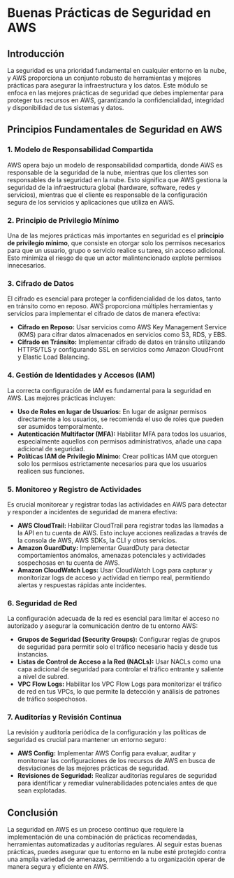 # Buenas Prácticas de Seguridad en AWS

## Introducción

La seguridad es una prioridad fundamental en cualquier entorno en la nube, y AWS proporciona un conjunto robusto de herramientas y mejores prácticas para asegurar la infraestructura y los datos. Este módulo se enfoca en las mejores prácticas de seguridad que debes implementar para proteger tus recursos en AWS, garantizando la confidencialidad, integridad y disponibilidad de tus sistemas y datos.

## Principios Fundamentales de Seguridad en AWS

### 1. **Modelo de Responsabilidad Compartida**

AWS opera bajo un modelo de responsabilidad compartida, donde AWS es responsable de la seguridad de la nube, mientras que los clientes son responsables de la seguridad en la nube. Esto significa que AWS gestiona la seguridad de la infraestructura global (hardware, software, redes y servicios), mientras que el cliente es responsable de la configuración segura de los servicios y aplicaciones que utiliza en AWS.

### 2. **Principio de Privilegio Mínimo**

Una de las mejores prácticas más importantes en seguridad es el **principio de privilegio mínimo**, que consiste en otorgar solo los permisos necesarios para que un usuario, grupo o servicio realice su tarea, sin acceso adicional. Esto minimiza el riesgo de que un actor malintencionado explote permisos innecesarios.

### 3. **Cifrado de Datos**

El cifrado es esencial para proteger la confidencialidad de los datos, tanto en tránsito como en reposo. AWS proporciona múltiples herramientas y servicios para implementar el cifrado de datos de manera efectiva:

- **Cifrado en Reposo:** Usar servicios como AWS Key Management Service (KMS) para cifrar datos almacenados en servicios como S3, RDS, y EBS.
- **Cifrado en Tránsito:** Implementar cifrado de datos en tránsito utilizando HTTPS/TLS y configurando SSL en servicios como Amazon CloudFront y Elastic Load Balancing.

### 4. **Gestión de Identidades y Accesos (IAM)**

La correcta configuración de IAM es fundamental para la seguridad en AWS. Las mejores prácticas incluyen:

- **Uso de Roles en lugar de Usuarios:** En lugar de asignar permisos directamente a los usuarios, se recomienda el uso de roles que pueden ser asumidos temporalmente.
- **Autenticación Multifactor (MFA):** Habilitar MFA para todos los usuarios, especialmente aquellos con permisos administrativos, añade una capa adicional de seguridad.
- **Políticas IAM de Privilegio Mínimo:** Crear políticas IAM que otorguen solo los permisos estrictamente necesarios para que los usuarios realicen sus funciones.

### 5. **Monitoreo y Registro de Actividades**

Es crucial monitorear y registrar todas las actividades en AWS para detectar y responder a incidentes de seguridad de manera efectiva:

- **AWS CloudTrail:** Habilitar CloudTrail para registrar todas las llamadas a la API en tu cuenta de AWS. Esto incluye acciones realizadas a través de la consola de AWS, AWS SDKs, la CLI y otros servicios.
- **Amazon GuardDuty:** Implementar GuardDuty para detectar comportamientos anómalos, amenazas potenciales y actividades sospechosas en tu cuenta de AWS.
- **Amazon CloudWatch Logs:** Usar CloudWatch Logs para capturar y monitorizar logs de acceso y actividad en tiempo real, permitiendo alertas y respuestas rápidas ante incidentes.

### 6. **Seguridad de Red**

La configuración adecuada de la red es esencial para limitar el acceso no autorizado y asegurar la comunicación dentro de tu entorno AWS:

- **Grupos de Seguridad (Security Groups):** Configurar reglas de grupos de seguridad para permitir solo el tráfico necesario hacia y desde tus instancias. 
- **Listas de Control de Acceso a la Red (NACLs):** Usar NACLs como una capa adicional de seguridad para controlar el tráfico entrante y saliente a nivel de subred.
- **VPC Flow Logs:** Habilitar los VPC Flow Logs para monitorizar el tráfico de red en tus VPCs, lo que permite la detección y análisis de patrones de tráfico sospechosos.

### 7. **Auditorías y Revisión Continua**

La revisión y auditoría periódica de la configuración y las políticas de seguridad es crucial para mantener un entorno seguro:

- **AWS Config:** Implementar AWS Config para evaluar, auditar y monitorear las configuraciones de los recursos de AWS en busca de desviaciones de las mejores prácticas de seguridad.
- **Revisiones de Seguridad:** Realizar auditorías regulares de seguridad para identificar y remediar vulnerabilidades potenciales antes de que sean explotadas.

## Conclusión

La seguridad en AWS es un proceso continuo que requiere la implementación de una combinación de prácticas recomendadas, herramientas automatizadas y auditorías regulares. Al seguir estas buenas prácticas, puedes asegurar que tu entorno en la nube esté protegido contra una amplia variedad de amenazas, permitiendo a tu organización operar de manera segura y eficiente en AWS.
